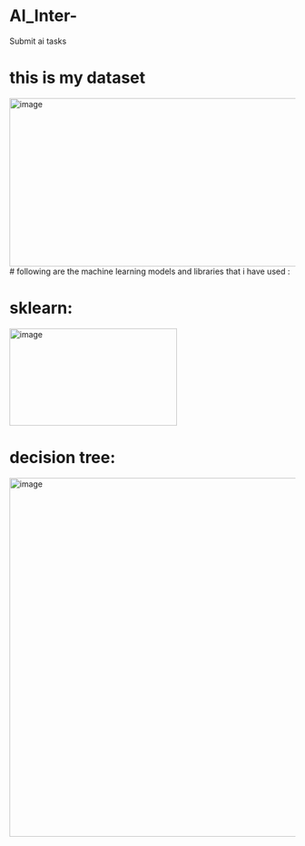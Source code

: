 # AI_Inter-
Submit ai tasks 
# this is my dataset
<img width="1660" height="296" alt="image" src="https://github.com/user-attachments/assets/ae4cc9f5-a27f-4314-be35-cdc3fad69d10" />
# following are the machine learning models and libraries that i have used :

# sklearn: 
<img width="295" height="171" alt="image" src="https://github.com/user-attachments/assets/d6e45e93-3c79-45c5-b10b-fda73de1458d" />

# decision tree: 
<img width="1120" height="631" alt="image" src="https://github.com/user-attachments/assets/e13be893-e827-4cfe-ada1-831889775e59" />



